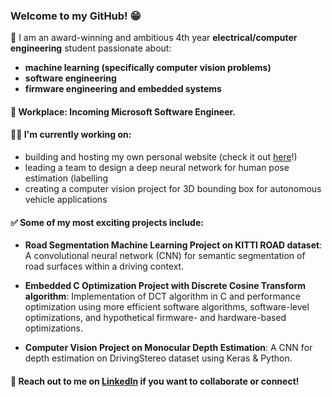 ### Welcome to my GitHub! 😁

👋 I am an award-winning and ambitious 4th year **electrical/computer engineering** student passionate about:
- **machine learning (specifically computer vision problems)**
- **software engineering**
- **firmware engineering and embedded systems**

#### 💼 Workplace: Incoming Microsoft Software Engineer.

#### 👨‍💻 I'm currently working on:
- building and hosting my own personal website (check it out [here](https://www.robertkl.com)!)
- leading a team to design a deep neural network for human pose estimation (labelling 
- creating a computer vision project for 3D bounding box for autonomous vehicle applications

#### ✅ Some of my most exciting projects include:
- **Road Segmentation Machine Learning Project on KITTI ROAD dataset**:
A convolutional neural network (CNN) for semantic segmentation of road surfaces within a driving context.

- **Embedded C Optimization Project with Discrete Cosine Transform algorithm**:
Implementation of DCT algorithm in C and performance optimization using more efficient software algorithms, software-level optimizations, and hypothetical firmware- and hardware-based optimizations.

- **Computer Vision Project on Monocular Depth Estimation**:
A CNN for depth estimation on DrivingStereo dataset using Keras & Python.

#### 📝 Reach out to me on [LinkedIn](https://www.linkedin.com/in/robert-k-lee/) if you want to collaborate or connect!

<!--
**robertklee/robertklee** is a ✨ _special_ ✨ repository because its `README.md` (this file) appears on your GitHub profile.

Here are some ideas to get you started:

- 🔭 I’m currently working on ...
- 🌱 I’m currently learning ...
- 👯 I’m looking to collaborate on ...
- 🤔 I’m looking for help with ...
- 💬 Ask me about ...
- 📫 How to reach me: ...
- 😄 Pronouns: ...
- ⚡ Fun fact: ...
-->
